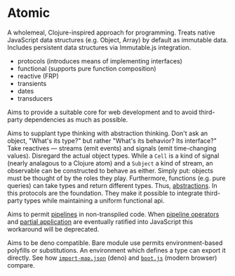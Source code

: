 # Atomic
A wholemeal, Clojure-inspired approach for programming.  Treats native JavaScript data structures (e.g. Object, Array) by default as immutable data.  Includes persistent data structures via Immutable.js integration.

* protocols (introduces means of implementing interfaces)
* functional (supports pure function composition)
* reactive (FRP)
* transients
* dates
* transducers

Aims to provide a suitable core for web development and to avoid third-party dependencies as much as possible.

Aims to supplant type thinking with abstraction thinking.  Don't ask an object, "What's its type?" but rather "What's its behavior?  Its interface?"  Take reactives — streams (emit events) and signals (emit time-changing values).  Disregard the actual object types.  While a `Cell` is a kind of signal (nearly analagous to a Clojure atom) and a `Subject` a kind of stream, an observable can be constructed to behave as either.  Simply put: objects must be thought of by the roles they play.  Furthermore, functions (e.g. pure queries) can take types and return different types.  Thus, [abstractions](https://en.wikipedia.org/wiki/Abstract_data_type).  In this  protocols are the foundation.  They make it possible to integrate third-party types while maintaining a uniform functional api.

Aims to permit [pipelines](./pipelines.js) in non-transpiled code.  When [pipeline operators](https://github.com/tc39/proposal-pipeline-operator) and [partial application](https://github.com/tc39/proposal-partial-application) are eventually ratified into JavaScript this workaround will be deprecated.

Aims to be deno compatible.  Bare module use permits environment-based polyfills or substitutions.  An environment which defines a type can export it directly.  See how [`import-map.json`](./import-map.json) (deno) and [`boot.js`](./public/assets/boot.js) (modern browser) compare.